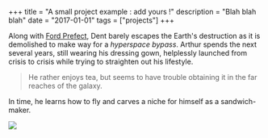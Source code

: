 +++
title = "A small project example : add yours !"
description = "Blah blah blah"
date = "2017-01-01"
tags = ["projects"]
+++

Along with [Ford Prefect](https://en.wikipedia.org/wiki/Ford_Prefect_\(character\)), Dent barely escapes the Earth's destruction as it is demolished to make way for a *hyperspace bypass*. Arthur spends the next several years, still wearing his dressing gown, helplessly launched from crisis to crisis while trying to straighten out his lifestyle.  
 
> He rather enjoys tea, but seems to have trouble obtaining it in the far reaches of the galaxy.  
 
In time, he learns how to fly and carves a niche for himself as a sandwich-maker. 
 
<img src="//placehold.it/300x300" class="profile"> 